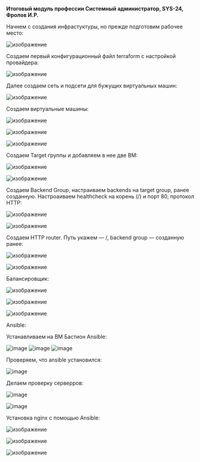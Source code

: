 **Итоговый модуль профессии Системный администратор, SYS-24, Фролов И.Р.**

Начнем с создания инфрастуктуры, но прежде подготовим рабочее место:

![изображение](https://github.com/user-attachments/assets/286f40c4-bea2-4097-98f0-8ca90805e91d)

Создаем первый конфигурационный файл terraform с настройкой провайдера:

![изображение](https://github.com/user-attachments/assets/ad9d7ee7-9b24-4c79-8190-c6eb1df438ce)

Далее создаем сеть и подсети для бужущих виртуальных машин:

![изображение](https://github.com/user-attachments/assets/ea8dc17a-1508-448c-81b2-5071d59abc4c)

Создаем виртуальные машины:

![изображение](https://github.com/user-attachments/assets/3b16825e-e623-4586-831c-eec3a6becfa9)

![изображение](https://github.com/user-attachments/assets/2e0203e4-6403-4b71-a55a-2075e16f08b4)

![изображение](https://github.com/user-attachments/assets/6f4a2040-d73f-49b3-978d-56c803d6b364)

Создаем Target группы и добавляем в нее две ВМ:

![изображение](https://github.com/user-attachments/assets/048de38c-d623-4629-b4db-a436fe8414bb)

![изображение](https://github.com/user-attachments/assets/90af9363-08b4-41a9-83c6-d5d4a25cd0fd)

Создаем Backend Group, настраиваем backends на target group, ранее созданную. Настроаиваем healthcheck на корень (/) и порт 80, протокол HTTP:

![изображение](https://github.com/user-attachments/assets/c75b4221-8112-49e3-94c8-78ef6036c615)

![изображение](https://github.com/user-attachments/assets/2ea6f39d-8844-4421-a723-9ac0d8f9e47c)

Создаем HTTP router. Путь укажем — /, backend group — созданную ранее:

![изображение](https://github.com/user-attachments/assets/6a12746e-cef9-4def-89e9-ff3774efb72a)

![изображение](https://github.com/user-attachments/assets/9f5e484c-0a2c-4304-947c-20f679c6123f)

Балансировщик:

![изображение](https://github.com/user-attachments/assets/ff145ebd-9674-4d2a-8df1-189d1b903ec8)

![изображение](https://github.com/user-attachments/assets/9610f4a3-47c9-4f0d-afc8-37d1da6f2655)

![изображение](https://github.com/user-attachments/assets/b0fa6888-ba9a-4812-b21a-be1821c1b1cc)

Ansible:

Устанавливаем на ВМ Бастион Ansible:

![image](https://github.com/user-attachments/assets/5ed948de-b49c-4bd1-bbad-c82b42e9efb9)
![image](https://github.com/user-attachments/assets/106ad159-e8f2-45bb-b043-7bf9d087c71e)
![image](https://github.com/user-attachments/assets/60503ed4-1f5a-409d-9ac4-8cb478ca611b)

Проверяем, что ansible установился:

![image](https://github.com/user-attachments/assets/36238085-2851-4c9d-bb3f-354a2eed46a2)

Делаем проверку серверров:

![image](https://github.com/user-attachments/assets/1e88762d-2417-4d49-a81a-be7e1dad7267)

![image](https://github.com/user-attachments/assets/319873fb-fb22-40f1-9bb0-03d822bee3ba)

Установка nginx с помощью Ansible:

![изображение](https://github.com/user-attachments/assets/05206c74-3eec-43df-9104-a5305b7f7b01)

![изображение](https://github.com/user-attachments/assets/a0a7bea8-ec7c-4088-a443-eee2e6573158)

![изображение](https://github.com/user-attachments/assets/d148267c-f3f6-4685-b823-8c329775bf77)

